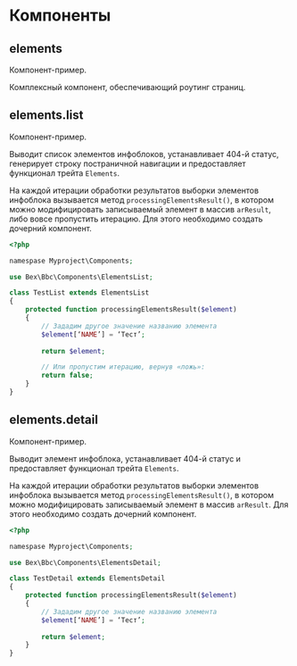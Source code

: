 # Компоненты

## elements

Компонент-пример.

Комплексный компонент, обеспечивающий роутинг страниц.

## elements.list

Компонент-пример.

Выводит список элементов инфоблоков, устанавливает 404-й статус, генерирует строку постраничной навигации и предоставляет функционал трейта `Elements`.

На каждой итерации обработки результатов выборки элементов инфоблока вызывается метод `processingElementsResult()`, в котором можно модифицировать записываемый элемент в массив `arResult`, либо вовсе пропустить итерацию. Для этого необходимо создать дочерний компонент.

```php
<?php

namespase Myproject\Components;

use Bex\Bbc\Components\ElementsList;

class TestList extends ElementsList
{
	protected function processingElementsResult($element)
	{
		// Зададим другое значение названию элемента
		$element[‘NAME’] = ‘Тест’; 
		
		return $element;

		// Или пропустим итерацию, вернув «ложь»:
		return false;
	}
}
```

## elements.detail

Компонент-пример.

Выводит элемент инфоблока, устанавливает 404-й статус и предоставляет функционал трейта `Elements`.

На каждой итерации обработки результатов выборки элементов инфоблока вызывается метод `processingElementsResult()`, в котором можно модифицировать записываемый элемент в массив `arResult`. Для этого необходимо создать дочерний компонент.

```php
<?php

namespase Myproject\Components;

use Bex\Bbc\Components\ElementsDetail;

class TestDetail extends ElementsDetail
{
	protected function processingElementsResult($element)
	{
		// Зададим другое значение названию элемента
		$element[‘NAME’] = ‘Тест’; 
		
		return $element;
	}
}
```
